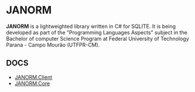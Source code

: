 # JANORM

**JANORM** is a lightweighted library written in C# for SQLITE. It is being developed as part of the "Programming Languages Aspects" subject in the Bachelor of computer Science Program at Federal University of Technology Parana - Campo Mourão (UTFPR-CM).

## DOCS

- [JANORM.Client](src/JANORM.Client/README.md)
- [JANORM.Core](src/JANORM.Core/README.md)
